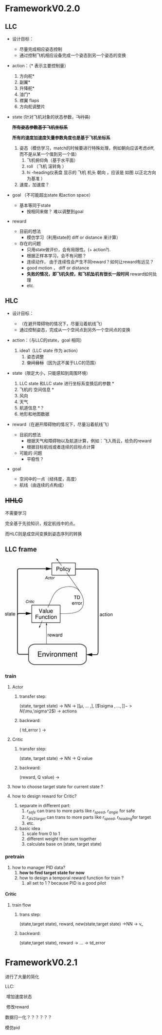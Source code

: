 # FrameworkV0.2.0

## LLC

- 设计目标：
    - 尽量完成相应姿态控制 
    - 通过控制飞机相应设备完成一个姿态到另一个姿态的变换

- action：（* 表示主要控制量）

    1. 方向舵*
    2. 副翼*
    3. 升降舵*
    4. 油门*
    5. 襟翼 flaps
    6. 方向舵调整片

- state (针对飞机对象的状态参数，~~飞行员~~)

    ~~**所有姿态参数基于飞机坐标系**~~ 

    **所有的速度加速度矢量参数角度也是基于飞机坐标系**

    1. 姿态（模仿学习，match的时候要进行特殊处理，例如朝向应该考虑diff, 而不是从某一个值到另一个值）
        1. 飞机俯仰角（基于水平面）
        2. roll （飞机 滚转角 ）
        3. hi -heading仪表盘 显示的  飞机 机头 朝向 ，应该是 如图 以正北方向 为基准 ）
    2. 速度，加速度？

- goal （不可能超出state 和action space）

    - 基本等同于state
        - 按相同来做？ 难以调整到goal

- reward

    - 目前的想法
        - 模仿学习（利用state的 diff or distance 来计算）
    - 存在的问题
        - 只用state做评价，会有局限性。(+ action?). 
        - 根据正样本学习，会不有问题？
        - 连续动作， 由于连续性会产生不同reward？如何让reward有远见？
        - good motion ， diff or distance
        - **失败的情况，即飞机失控，和飞机坠机有很长一段时间** reward如何处理
        - etc.

## HLC

- 设计目标：
    - （在避开障碍物的情况下，尽量沿着航线飞）
    - 通过控制姿态，完成从一个空间点到另外一个空间点的变换

- action：（与LLC的state，goal 相同）
    1. idea1（LLC state 作为 action）
        1. 姿态调整
        2. ~~空间目标~~（因为这不属于LLC的范围）
- state（限定大小，只能感知到周围环境）
    1. LLC state 和LLC state 进行坐标系变换后的参数 *
    2. 飞机的 空间信息 *
    3. 风向
    4. 天气
    5. 航道信息 *？
    6. 地形和地图数据
- reward（在避开障碍物的情况下，尽量沿着航线飞）
    - 目前的想法
        - 根据天气和障碍物以及航道计算，例如：飞入雨云，给负的reward
        - 根据目标航线或者连续的目标点计算
    - 可能的 问题
        - 平稳性？
- goal  
    - 空间中的一点（经纬度，高度）
    - 航线（由连续的点构成）

## ~~HHLC~~

不需要学习

完全基于先验知识，规定航线中的点。

而HLC则是成空间变换到姿态序列的转换





## LLC frame

![Actor Critic](Framework/AC.png)

### train

1. Actor

    1. transfer step:

        (state, target state) -> NN -> [[$\mu$, ... ,], [$\sigma $, ... ,]] -> N($\mu$,$\sigma^2$) -> actions

    2. backward:  

        ( td_error ) ->

2. Critic

    1. transfer step:

        (state, target state)  -> NN -> Q value

    2. backward:

        (reward, Q value) ->

3. how to choose target state for current state ?

4. how to design reward for Critic?

    1. separate in different part:
        1. $r_{safe}$ can trans to more parts like $r_{speed}$, $r_{angle}$ for safe
        2. $r_{dis2target}$ can trans to more parts like $r_{speed}$, $r_{heading}$for target
        3. etc.
    2. basic idea
        1. scale from 0 to 1
        2. different weight then sum together
        3. calculate base on (state, target state)

### pretrain

1. how to manager PID data?
    1. **how to find target state for now**
    2. how to design a temporal reward function for train ?
        1. all set to 1 ? because PID is a good pilot 

#### Critic

1.  train flow

    1. trans step:

        (state,target state), reward, new(state,target state) ->NN -> v_

    2. backward:

        (state,target state), reward -> ...  -> td_error 

# FrameworkV0.2.1

进行了大量的简化



LLC:

​	增加速度状态

​	修改reward

数据归一化？？？？？？

模仿pid



